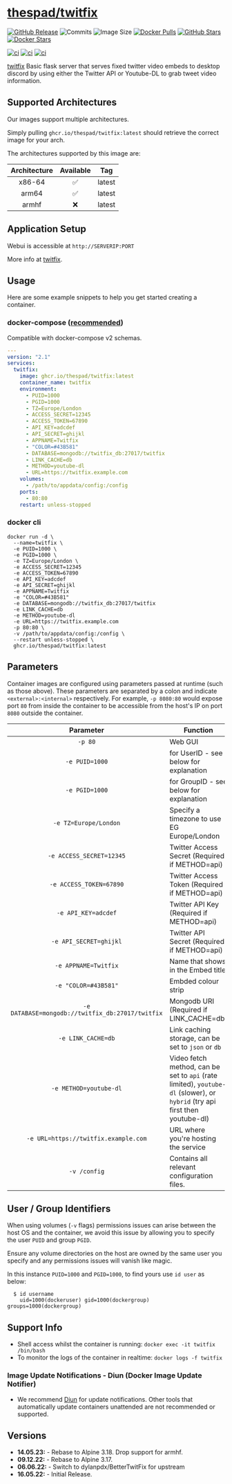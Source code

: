 # [thespad/twitfix](https://github.com/thespad/docker-twitfix)

[![GitHub Release](https://img.shields.io/github/release/thespad/docker-twitfix.svg?color=26689A&labelColor=555555&logoColor=ffffff&style=for-the-badge&logo=github)](https://github.com/thespad/docker-twitfix/releases)
![Commits](https://img.shields.io/github/commits-since/thespad/docker-twitfix/latest?color=26689A&include_prereleases&logo=github&style=for-the-badge)
![Image Size](https://img.shields.io/docker/image-size/thespad/twitfix/latest?color=26689A&labelColor=555555&logoColor=ffffff&style=for-the-badge&label=Size)
[![Docker Pulls](https://img.shields.io/docker/pulls/thespad/twitfix.svg?color=26689A&labelColor=555555&logoColor=ffffff&style=for-the-badge&label=pulls&logo=docker)](https://hub.docker.com/r/thespad/twitfix)
[![GitHub Stars](https://img.shields.io/github/stars/thespad/docker-twitfix.svg?color=26689A&labelColor=555555&logoColor=ffffff&style=for-the-badge&logo=github)](https://github.com/thespad/docker-twitfix)
[![Docker Stars](https://img.shields.io/docker/stars/thespad/twitfix.svg?color=26689A&labelColor=555555&logoColor=ffffff&style=for-the-badge&label=stars&logo=docker)](https://hub.docker.com/r/thespad/twitfix)

[![ci](https://img.shields.io/github/actions/workflow/status/thespad/docker-twitfix/call-check-and-release.yml?branch=main&labelColor=555555&logoColor=ffffff&style=for-the-badge&logo=github&label=Check%20For%20Upstream%20Updates)](https://github.com/thespad/docker-twitfix/actions/workflows/call-check-and-release.yml)
[![ci](https://img.shields.io/github/actions/workflow/status/thespad/docker-twitfix/call-baseimage-update.yml?branch=main&labelColor=555555&logoColor=ffffff&style=for-the-badge&logo=github&label=Check%20For%20Baseimage%20Updates)](https://github.com/thespad/docker-twitfix/actions/workflows/call-baseimage-update.yml)
[![ci](https://img.shields.io/github/actions/workflow/status/thespad/docker-twitfix/call-build-image.yml?labelColor=555555&logoColor=ffffff&style=for-the-badge&logo=github&label=Build%20Image)](https://github.com/thespad/docker-twitfix/actions/workflows/call-build-image.yml)

[twitfix](https://github.com/dylanpdx/BetterTwitFix/) Basic flask server that serves fixed twitter video embeds to desktop discord by using either the Twitter API or Youtube-DL to grab tweet video information.

## Supported Architectures

Our images support multiple architectures.

Simply pulling `ghcr.io/thespad/twitfix:latest` should retrieve the correct image for your arch.

The architectures supported by this image are:

| Architecture | Available | Tag |
| :----: | :----: | ---- |
| x86-64 | ✅ | latest |
| arm64 | ✅ | latest |
| armhf | ❌ | latest |

## Application Setup

Webui is accessible at `http://SERVERIP:PORT`

More info at [twitfix](https://github.com/dylanpdx/BetterTwitFix/).

## Usage

Here are some example snippets to help you get started creating a container.

### docker-compose ([recommended](https://docs.linuxserver.io/general/docker-compose))

Compatible with docker-compose v2 schemas.

```yaml
---
version: "2.1"
services:
  twitfix:
    image: ghcr.io/thespad/twitfix:latest
    container_name: twitfix
    environment:
      - PUID=1000
      - PGID=1000
      - TZ=Europe/London
      - ACCESS_SECRET=12345
      - ACCESS_TOKEN=67890
      - API_KEY=adcdef
      - API_SECRET=ghijkl
      - APPNAME=Twitfix
      - "COLOR=#43B581"
      - DATABASE=mongodb://twitfix_db:27017/twitfix
      - LINK_CACHE=db
      - METHOD=youtube-dl
      - URL=https://twitfix.example.com
    volumes:
      - /path/to/appdata/config:/config
    ports:
      - 80:80
    restart: unless-stopped
```

### docker cli

```shell
docker run -d \
  --name=twitfix \
  -e PUID=1000 \
  -e PGID=1000 \
  -e TZ=Europe/London \
  -e ACCESS_SECRET=12345
  -e ACCESS_TOKEN=67890
  -e API_KEY=adcdef
  -e API_SECRET=ghijkl
  -e APPNAME=Twitfix
  -e "COLOR=#43B581"
  -e DATABASE=mongodb://twitfix_db:27017/twitfix
  -e LINK_CACHE=db
  -e METHOD=youtube-dl
  -e URL=https://twitfix.example.com
  -p 80:80 \
  -v /path/to/appdata/config:/config \
  --restart unless-stopped \
  ghcr.io/thespad/twitfix:latest
```

## Parameters

Container images are configured using parameters passed at runtime (such as those above). These parameters are separated by a colon and indicate `<external>:<internal>` respectively. For example, `-p 8080:80` would expose port `80` from inside the container to be accessible from the host's IP on port `8080` outside the container.

| Parameter | Function |
| :----: | --- |
| `-p 80` | Web GUI |
| `-e PUID=1000` | for UserID - see below for explanation |
| `-e PGID=1000` | for GroupID - see below for explanation |
| `-e TZ=Europe/London` | Specify a timezone to use EG Europe/London |
| `-e ACCESS_SECRET=12345` | Twitter Access Secret (Required if METHOD=api) |
| `-e ACCESS_TOKEN=67890` | Twitter Access Token (Required if METHOD=api) |
| `-e API_KEY=adcdef` | Twitter API Key (Required if METHOD=api) |
| `-e API_SECRET=ghijkl` | Twitter API Secret (Required if METHOD=api) |
| `-e APPNAME=Twitfix` | Name that shows in the Embed title |
| `-e "COLOR=#43B581"` | Embded colour strip |
| `-e DATABASE=mongodb://twitfix_db:27017/twitfix` | Mongodb URI (Required if LINK_CACHE=db) |
| `-e LINK_CACHE=db` | Link caching storage, can be set to `json` or `db` |
| `-e METHOD=youtube-dl` | Video fetch method, can be set to `api` (rate limited), `youtube-dl` (slower), or `hybrid` (try api first then youtube-dl) |
| `-e URL=https://twitfix.example.com` | URL where you're hosting the service |
| `-v /config` | Contains all relevant configuration files. |

## User / Group Identifiers

When using volumes (`-v` flags) permissions issues can arise between the host OS and the container, we avoid this issue by allowing you to specify the user `PUID` and group `PGID`.

Ensure any volume directories on the host are owned by the same user you specify and any permissions issues will vanish like magic.

In this instance `PUID=1000` and `PGID=1000`, to find yours use `id user` as below:

```shell
  $ id username
    uid=1000(dockeruser) gid=1000(dockergroup) groups=1000(dockergroup)
```

## Support Info

* Shell access whilst the container is running: `docker exec -it twitfix /bin/bash`
* To monitor the logs of the container in realtime: `docker logs -f twitfix`

### Image Update Notifications - Diun (Docker Image Update Notifier)

* We recommend [Diun](https://crazymax.dev/diun/) for update notifications. Other tools that automatically update containers unattended are not recommended or supported.

## Versions

* **14.05.23:** - Rebase to Alpine 3.18. Drop support for armhf.
* **09.12.22:** - Rebase to Alpine 3.17.
* **06.06.22:** - Switch to dylanpdx/BetterTwitFix for upstream
* **16.05.22:** - Initial Release.
